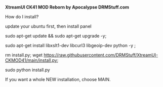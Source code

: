 **XtreamUI CK41 MOD Reborn by Apocalypse DRMStuff.com**

How do I install?

update your ubuntu first, then install panel

sudo apt-get update && sudo apt-get upgrade -y;

sudo apt-get install libxslt1-dev libcurl3 libgeoip-dev python -y ;

rm install.py; wget https://raw.githubusercontent.com/DRMStuff/XtreamUI-CKMOD41/main/install.py;

sudo python install.py

If you want a whole NEW installation, choose MAIN.


